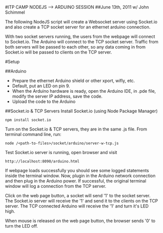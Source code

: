 #ITP CAMP NODEJS --> ARDUINO SESSION
##June 13th, 2011 w/ John Schimmel

The following NodeJS script will create a Websocket server using Socket.io and also create a TCP socket server for an ethernet arduino connection. 

With two socket servers running, the users from the webpage will connect to Socket.io. The Arduino will connect to the TCP socket server. Traffic from both servers will be passed to each other, so any data coming in from Socket.io will be passed to clients on the TCP server.

#Setup

##Arduino

* Prepare the ethernet Arduino shield or other xport, wifly, etc. 
* Default, put an LED on pin 9.
* When the Arduino hardware is ready, open the Arduino IDE, in .pde file, modify the server IP address, save the code.
* Upload the code to the Arduino


##Socket.io & TCP Servers
Install Socket.io (using Node Package Manager)

    npm install socket.io

Turn on the Socket.io & TCP servers, they are in the same .js file. From terminal command line, run:

    node /<path-to-files>/socket/arduino/server-w-tcp.js
    
Test Socket.io server is running, open browser and visit

    http://localhost:8090/arduino.html

If webpage loads successfully you should see some logged statements inside the terminal window. 
Now, plugin in the Arduino network connection and then plug in the Arduino power. If successful, the original terminal window will log a connection from the TCP server. 

Click on the web page button, a socket will send '1' to the socket server. 
The Socket.io server will receive the '1' and send it to the clients on the TCP server. 
The TCP connected Arduino will receive the '1' and turn it's LED high. 

When mouse is released on the web page button, the browser sends '0' to turn the LED off.